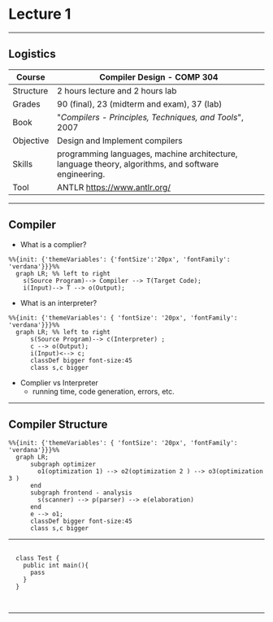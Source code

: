 
# Lecture 1

---
## Logistics

Course | Compiler Design - COMP 304
---|----
Structure | 2 hours lecture and 2 hours lab
Grades | 90 (final), 23 (midterm and exam), 37 (lab)
Book | "_Compilers - Principles, Techniques, and Tools_", 2007
Objective | Design and Implement compilers
Skills | programming languages, machine architecture, language theory, algorithms, and software engineering.
Tool |  ANTLR https://www.antlr.org/

---
## Compiler

- What is a complier?

<!-- https://mermaid-js.github.io/mermaid/#/theming -->

```mermaid
%%{init: {'themeVariables': {'fontSize':'20px', 'fontFamily': 'verdana'}}}%%
  graph LR; %% left to right
    s(Source Program)--> Compiler --> T(Target Code);
    i(Input)--> T --> o(Output);
```

- What is an interpreter?

```mermaid
%%{init: {'themeVariables': { 'fontSize': '20px', 'fontFamily': 'verdana'}}}%%
  graph LR; %% left to right
      s(Source Program)--> c(Interpreter) ;
      c --> o(Output);
      i(Input)<--> c;
      classDef bigger font-size:45
      class s,c bigger
```

- Complier vs Interpreter
    - running time, code generation, errors, etc.


---
## Compiler Structure

```mermaid
%%{init: {'themeVariables': { 'fontSize': '20px', 'fontFamily': 'verdana'}}}%%
  graph LR;
      subgraph optimizer
        o1(optimization 1) --> o2(optimization 2 ) --> o3(optimization 3 )
      end
      subgraph frontend - analysis
        s(scanner) --> p(parser) --> e(elaboration)
      end
      e --> o1;
      classDef bigger font-size:45
      class s,c bigger
```
<!-- lexical, syntax, semantics, intermediate representation, optimization, code generation,-->
---

<section>
  <pre>
  <code data-trim data-noescape data-line-numbers="1-2|3-4">
  class Test {
    public int main(){
      pass
    }
  }
  </code>
  </pre>
</section>

---
